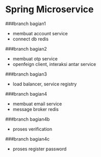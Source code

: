 # Spring Microservice

###branch bagian1
- membuat account service
- connect db redis

###branch bagian2
- membuat otp service
- openfeign client, interaksi antar service 

###branch bagian3
- load balancer, service registry

###branch bagian4
- membuat email service
- message broker redis

###branch bagian4b
- proses verification

###branch bagian4c
- proses register password